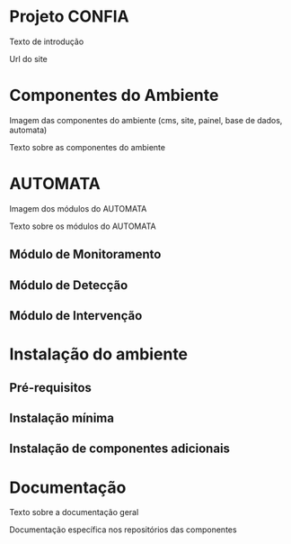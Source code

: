 # Projeto CONFIA
Texto de introdução

Url do site

# Componentes do Ambiente
Imagem das componentes do ambiente (cms, site, painel, base de dados, automata)

Texto sobre as componentes do ambiente


# AUTOMATA
Imagem dos módulos do AUTOMATA

Texto sobre os módulos do AUTOMATA

## Módulo de Monitoramento
## Módulo de Detecção
## Módulo de Intervenção


# Instalação do ambiente

## Pré-requisitos
## Instalação mínima
## Instalação de componentes adicionais


# Documentação
Texto sobre a documentação geral

Documentação específica nos repositórios das componentes